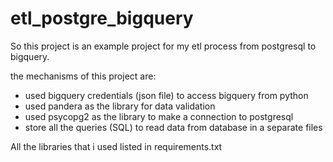 # etl_postgre_bigquery

So this project is an example project for my etl process from postgresql to bigquery.

the mechanisms of this project are:
- used bigquery credentials (json file) to access bigquery from python
- used pandera as the library for data validation
- used psycopg2 as the library to make a connection to postgresql
- store all the queries (SQL) to read data from database in a separate files

All the libraries that i used listed in requirements.txt
